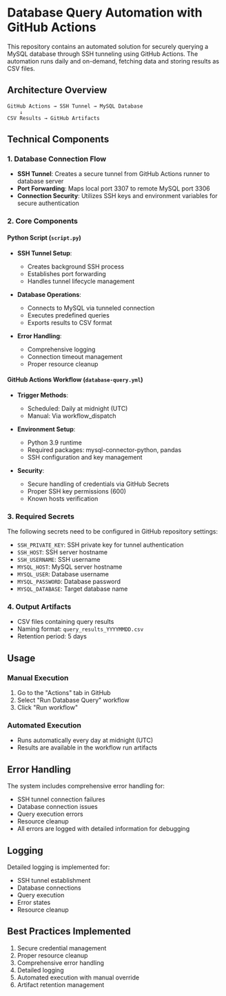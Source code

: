 # Database Query Automation with GitHub Actions

This repository contains an automated solution for securely querying a MySQL database through SSH tunneling using GitHub Actions. The automation runs daily and on-demand, fetching data and storing results as CSV files.

## Architecture Overview

```
GitHub Actions → SSH Tunnel → MySQL Database
    ↓
CSV Results → GitHub Artifacts
```

## Technical Components

### 1. Database Connection Flow
- **SSH Tunnel**: Creates a secure tunnel from GitHub Actions runner to database server
- **Port Forwarding**: Maps local port 3307 to remote MySQL port 3306
- **Connection Security**: Utilizes SSH keys and environment variables for secure authentication

### 2. Core Components

#### Python Script (`script.py`)
- **SSH Tunnel Setup**:
  - Creates background SSH process
  - Establishes port forwarding
  - Handles tunnel lifecycle management
  
- **Database Operations**:
  - Connects to MySQL via tunneled connection
  - Executes predefined queries
  - Exports results to CSV format
  
- **Error Handling**:
  - Comprehensive logging
  - Connection timeout management
  - Proper resource cleanup

#### GitHub Actions Workflow (`database-query.yml`)
- **Trigger Methods**:
  - Scheduled: Daily at midnight (UTC)
  - Manual: Via workflow_dispatch
  
- **Environment Setup**:
  - Python 3.9 runtime
  - Required packages: mysql-connector-python, pandas
  - SSH configuration and key management
  
- **Security**:
  - Secure handling of credentials via GitHub Secrets
  - Proper SSH key permissions (600)
  - Known hosts verification

### 3. Required Secrets

The following secrets need to be configured in GitHub repository settings:
- `SSH_PRIVATE_KEY`: SSH private key for tunnel authentication
- `SSH_HOST`: SSH server hostname
- `SSH_USERNAME`: SSH username
- `MYSQL_HOST`: MySQL server hostname
- `MYSQL_USER`: Database username
- `MYSQL_PASSWORD`: Database password
- `MYSQL_DATABASE`: Target database name

### 4. Output Artifacts

- CSV files containing query results
- Naming format: `query_results_YYYYMMDD.csv`
- Retention period: 5 days

## Usage

### Manual Execution
1. Go to the "Actions" tab in GitHub
2. Select "Run Database Query" workflow
3. Click "Run workflow"

### Automated Execution
- Runs automatically every day at midnight (UTC)
- Results are available in the workflow run artifacts

## Error Handling

The system includes comprehensive error handling for:
- SSH tunnel connection failures
- Database connection issues
- Query execution errors
- Resource cleanup
- All errors are logged with detailed information for debugging

## Logging

Detailed logging is implemented for:
- SSH tunnel establishment
- Database connections
- Query execution
- Error states
- Resource cleanup

## Best Practices Implemented

1. Secure credential management
2. Proper resource cleanup
3. Comprehensive error handling
4. Detailed logging
5. Automated execution with manual override
6. Artifact retention management